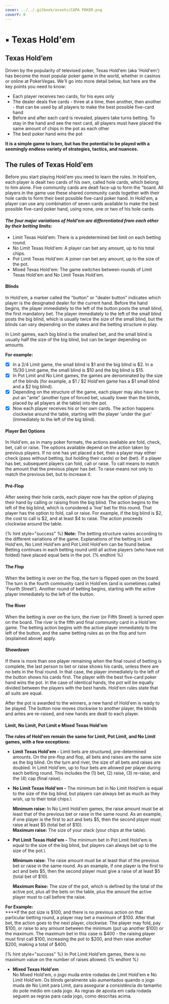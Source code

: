 ```yaml
---
cover: ../../.gitbook/assets/CAPA POKER.png
coverY: 0
---
```


# ▪ Texas Hold'em

## Texas Hold’em <a href="#undefined" id="undefined"></a>

Driven by the popularity of televised poker, Texas Hold'em (aka 'Hold'em') has become the most popular poker game in the world, whether in casinos or online at PokerVegas. We'll go into more detail below, but here are the key points you need to know:

* Each player receives two cards, for his eyes only
* The dealer deals five cards - three at a time, then another, then another - that can be used by all players to make the best possible five-card hand
* Before and after each card is revealed, players take turns betting. To stay in the hand and see the next card, all players must have placed the same amount of chips in the pot as each other
* The best poker hand wins the pot

**It is a simple game to learn, but has the potential to be played with a seemingly endless variety of strategies, tactics, and nuances.**

## The rules of Texas Hold'em

Before you start playing Hold'em you need to learn the rules. In Hold'em, each player is dealt two cards of his own, called hole cards, which belong to him alone. Five community cards are dealt face-up to form the "board. All players in the game use these shared community cards together with their hole cards to form their best possible five-card poker hand. In Hold'em, a player can use any combination of seven cards available to make the best possible five-card poker hand, using none, one or two of his hole cards.

#### _The four major variations of Hold'em are differentiated from each other by their betting limits:_

* Limit Texas Hold'em: There is a predetermined bet limit on each betting round.
* No Limit Texas Hold'em: A player can bet any amount, up to his total chips.
* Pot Limit Texas Hold'em: A joiner can bet any amount, up to the size of the pot.
* Mixed Texas Hold'em: The game switches between rounds of Limit Texas Hold'em and No Limit Texas Hold'em.

#### Blinds

In Hold'em, a marker called the "button" or "dealer button" indicates which player is the designated dealer for the current hand. Before the hand begins, the player immediately to the left of the button posts the small blind, the first mandatory bet. The player immediately to the left of the small blind posts the big blind, which is usually twice the size of the small blind, but the blinds can vary depending on the stakes and the betting structure in play.

In Limit games, each big blind is the smallest bet, and the small blind is usually half the size of the big blind, but can be larger depending on amounts.

**For example:**&#x20;

* [x] In a $2/$4 Limit game, the small blind is $1 and the big blind is $2. In a $15/$30 Limit game, the small blind is $10 and the big blind is $15.
* [x] In Pot Limit and No Limit games, the games are denominated by the size of the blinds (for example, a $1 / $2 Hold'em game has a $1 small blind and a $2 big blind).
* [x] Depending on the structure of the game, each player may also have to put an "ante" (another type of forced bet, usually lower than the blinds, placed by all players at the table) into the pot.
* [x] Now each player receives his or her own cards. The action happens clockwise around the table, starting with the player 'under the gun' (immediately to the left of the big blind).

#### Player Bet Options

In Hold'em, as in many poker formats, the actions available are fold, check, bet, call or raise. The options available depend on the action taken by previous players. If no one has yet placed a bet, then a player may either check (pass without betting, but holding their cards) or bet (bet). If a player has bet, subsequent players can fold, call or raise. To call means to match the amount that the previous player has bet. To raise means not only to match the previous bet, but to increase it.

#### Pré-Flop <a href="#undefined" id="undefined"></a>

After seeing their hole cards, each player now has the option of playing their hand by calling or raising from the big blind. The action begins to the left of the big blind, which is considered a 'live' bet for this round. That player has the option to fold, call or raise. For example, if the big blind is $2, the cost to call is $2, and at least $4 to raise. The action proceeds clockwise around the table.

{% hint style="success" %}
**Note:** The betting structure varies according to the different variations of the game. Explanations of the betting in Limit Hold'em, No Limit Hold'em and Pot Limit Hold'em can be found below. Betting continues in each betting round until all active players (who have not folded) have placed equal bets in the pot.
{% endhint %}

#### The Flop

When the betting is over on the flop, the turn is flipped open on the board. The turn is the fourth community card in Hold'em (and is sometimes called 'Fourth Street'). Another round of betting begins, starting with the active player immediately to the left of the button.

#### The River

When the betting is over on the turn, the river (or Fifth Street) is turned open on the board. The river is the fifth and final community card in a Hold'em game. The betting action begins with the active player immediately to the left of the button, and the same betting rules as on the flop and turn (explained above) apply.

#### Showdown

If there is more than one player remaining when the final round of betting is complete, the last person to bet or raise shows his cards, unless there are no bets in the final round. In that case, the player immediately to the left of the button shows his cards first. The player with the best five-card poker hand wins the pot. In the case of identical hands, the pot will be equally divided between the players with the best hands. Hold'em rules state that all suits are equal.

After the pot is awarded to the winners, a new hand of Hold'em is ready to be played. The button now moves clockwise to another player, the blinds and antes are re-raised, and new hands are dealt to each player.

#### Limit, No Limit, Pot Limit e Mixed Texas Hold'em

**The rules of Hold'em remain the same for Limit, Pot Limit, and No Limit games, with a few exceptions:**

* **Limit Texas Hold'em -** Limit bets are structured, pre-determined amounts. On the pre-flop and flop, all bets and raises are the same size as the big blind. On the turn and river, the size of all bets and raises are doubled. In Limit Hold'em, up to four bets are allowed per player during each betting round. This includes the (1) bet, (2) raise, (3) re-raise, and the (4) cap (final raise).
*   **No Limit Texas Hold'em -** The minimum bet in No Limit Hold'em is equal to the size of the big blind, but players can always bet as much as they wish, up to their total chips.\


    **Minimum raise:** In No Limit Hold'em games, the raise amount must be at least that of the previous bet or raise in the same round. As an example, if one player is the first to act and bets $5, then the second player must raise at least $5 (total bet of $10).\
    **Maximum raise:** The size of your stack (your chips at the table).
*   **Pot Limit Texas Hold'em -** The minimum bet in Pot Limit Hold'em is equal to the size of the big blind, but players can always bet up to the size of the pot.\


    **Minimum raise:** The raise amount must be at least that of the previous bet or raise in the same round. As an example, if one player is the first to act and bets $5, then the second player must give a raise of at least $5 (total bet of $10).

    **Maximum Raise:** The size of the pot, which is defined by the total of the active pot, plus all the bets on the table, plus the amount the active player must to call before the raise.

**For Example:**\
****If the pot size is $100, and there is no previous action on that particular betting round, a player may bet a maximum of $100. After that bet, the action goes to the next player, clockwise. The player may fold, pay $100, or raise to any amount between the minimum (put up another $100) or the maximum. The maximum bet in this case is $400 - the raising player must first call $100, increasing the pot to $200, and then raise another $200, making a total of $400.

{% hint style="success" %}
In Pot Limit Hold'em games, there is no maximum value on the number of raises allowed.
{% endhint %}

* **Mixed Texas Hold'em**\
  No Mixed Hold'em, o jogo muda entre rodadas de Limit Hold'em e No Limit Hold'em. Os blinds geralmente são aumentados quando o jogo muda de No Limit para Limit, para assegurar a consistência do tamanho do pote médio em cada jogo. As regras de aposta em cada rodada seguem as regras para cada jogo, como descritas acima.

